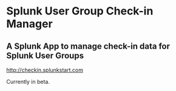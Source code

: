 # Splunk User Group Check-in Manager
## A Splunk App to manage check-in data for Splunk User Groups

http://checkin.splunkstart.com

Currently in beta.